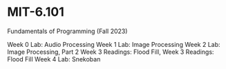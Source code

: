 # MIT-6.101
Fundamentals of Programming (Fall 2023)

Week 0 Lab: Audio Processing
Week 1 Lab: Image Processing
Week 2 Lab: Image Processing, Part 2
Week 3 Readings: Flood Fill, Week 3 Readings: Flood Fill
Week 4 Lab: Snekoban
